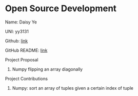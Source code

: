 # Open Source Development

Name: Daisy Ye

UNI: yy3131

Github: [link](https://github.com/daisyye0730)

GitHub README: [link](https://github.com/daisyye0730/daisyye0730/blob/main/README.md)

Project Proposal

1. Numpy flipping an array diagonally

Project Contributions

1. Numpy: sort an array of tuples given a certain index of tuple
